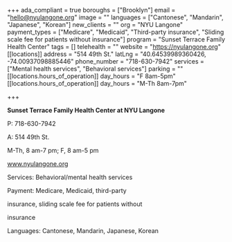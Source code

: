 +++
ada_compliant = true
boroughs = ["Brooklyn"]
email = "hello@nyulangone.org"
image = ""
languages = ["Cantonese", "Mandarin", "Japanese", "Korean"]
new_clients = ""
org = "NYU Langone"
payment_types = ["Medicare", "Medicaid", "Third-party insurance", "Sliding scale fee for patients without insurance"]
program = "Sunset Terrace Family Health Center"
tags = []
telehealth = ""
website = "https://nyulangone.org"
[[locations]]
address = "514 49th St."
latLng = "40.64539989360426, -74.00937098885446"
phone_number = "718-630-7942"
services = ["Mental health services", "Behavioral services"]
parking = ""
[[locations.hours_of_operation]]
day_hours = "F 8am-5pm"
[[locations.hours_of_operation]]
day_hours = "M-Th 8am-7pm"

+++

**Sunset Terrace Family Health Center at NYU Langone**

P: 718-630-7942

A: 514 49th St.

M-Th, 8 am-7 pm; F, 8 am-5 pm

www.nyulangone.org

Services: Behavioral/mental health services

Payment: Medicare, Medicaid, third-party

insurance, sliding scale fee for patients without

insurance

Languages: Cantonese, Mandarin, Japanese, Korean
